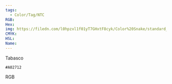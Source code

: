 ```yaml
---
tags:
  - Color/Tag/NTC
RGB:
Hex:
img: https://filedn.com/l0hpzxl1f01yT7GHxtF8cyk/Color%20Snake/standard_csv_to_svg/A02712.svg
CMYK:
HSL:
Name:
---
```

Tabasco
```palette
#A02712
```
RGB
